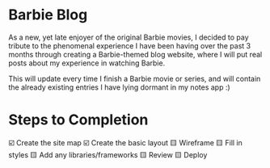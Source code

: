 # Barbie Blog
As a new, yet late enjoyer of the original Barbie movies, I decided to pay tribute to the phenomenal experience I have been having over the past 3 months through creating a Barbie-themed blog website, where I will put real posts about my experience in watching Barbie.

This will update every time I finish a Barbie movie or series, and will contain the already existing entries I have lying dormant in my notes app :)


# Steps to Completion
☑️ Create the site map
☑️ Create the basic layout
🟨 Wireframe
🟨 Fill in styles
🟨 Add any libraries/frameworks
🟨 Review
🟨 Deploy
